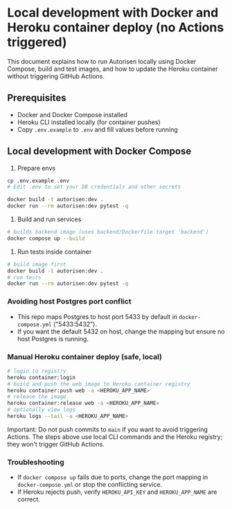 # Local development with Docker and Heroku container deploy (no Actions triggered)

This document explains how to run Autorisen locally using Docker Compose, build and test images, and how to update the Heroku container without triggering GitHub Actions.

## Prerequisites

- Docker and Docker Compose installed
- Heroku CLI installed locally (for container pushes)
- Copy `.env.example` to `.env` and fill values before running

## Local development with Docker Compose

1. Prepare envs

```bash
cp .env.example .env
# Edit .env to set your DB credentials and other secrets
```

```bash
docker build -t autorisen:dev .
docker run --rm autorisen:dev pytest -q
```

1. Build and run services

```bash
# builds backend image (uses backend/Dockerfile target 'backend')
docker compose up --build
```

1. Run tests inside container

```bash
# build image first
docker build -t autorisen:dev .
# run tests
docker run --rm autorisen:dev pytest -q
```

### Avoiding host Postgres port conflict

- This repo maps Postgres to host port 5433 by default in `docker-compose.yml` ("5433:5432").
- If you want the default 5432 on host, change the mapping but ensure no host Postgres is running.

### Manual Heroku container deploy (safe, local)

```bash
# login to registry
heroku container:login
# build and push the web image to Heroku container registry
heroku container:push web -a <HEROKU_APP_NAME>
# release the image
heroku container:release web -a <HEROKU_APP_NAME>
# optionally view logs
heroku logs --tail -a <HEROKU_APP_NAME>
```

Important: Do not push commits to `main` if you want to avoid triggering Actions. The steps above use local CLI commands and the Heroku registry; they won't trigger GitHub Actions.

### Troubleshooting

- If `docker compose up` fails due to ports, change the port mapping in `docker-compose.yml` or stop the conflicting service.
- If Heroku rejects push, verify `HEROKU_API_KEY` and `HEROKU_APP_NAME` are correct.

